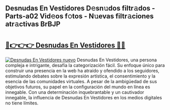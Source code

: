 ## Desnudas En Vestidores D𝚎sn𝚞dos filtr𝚊dos - Parts-a02 Vid𝚎os f𝚘tos - N𝚞evas filtr𝚊ciones atr𝚊ctivas BrBJP

# <h2><a href="http://mb8w71.tromn.icu/?c=Desnudas+En+Vestidores">🔗👉👉👉 Desnudas En Vestidores 🔗🔗</a></h2>

[![Desnudas En Vestidores nuevo](https://i.imgur.com/pEAQMta.gif)](http://mb8w71.tromn.icu/?c=Desnudas+En+Vestidores)
Desnudas En Vestidores, una persona compleja e intrigante, desafía la categorización fácil. Su enfoque único para construir una presencia en la web ha atraído y ofendido a los seguidores, estimulando debates sobre la expresión artística, el consentimiento y la esencia de las comunidades virtuales. A pesar de la ambigüedad de sus objetivos futuros, su papel en la configuración del mundo en línea es innegable. Con una determinación inquebrantable y un cautivador innegable, la influencia de Desnudas En Vestidores en los medios digitales no tiene límites.
